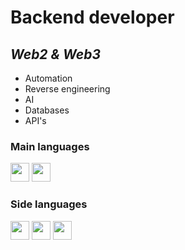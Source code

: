 # **Backend developer**
## *Web2 & Web3*

- Automation
- Reverse engineering
- AI
- Databases
- API's

### **Main languages**

<div>
    <img height="30" margin-right="10px" src="https://www.pngkit.com/png/full/70-701749_this-free-icons-png-design-of-python-language.png" onclick="return false;"/>
    <img height="30" margin-right="10px" src="https://cdn.icon-icons.com/icons2/2699/PNG/512/golang_logo_icon_171073.png" onclick="return false;"/>
</div>

### **Side languages**

<div>
    <img height="30" margin-right="10px" src="https://cdn-icons-png.flaticon.com/512/5968/5968292.png" onclick="return false;"/>
    <img height="30" margin-right="10px" src="https://cdn-icons-png.flaticon.com/512/5968/5968282.png" onclick="return false;"/>
    <img height="30" margin-right="10px" src="https://cdn-icons-png.flaticon.com/512/6132/6132221.png" onclick="return false;"/>
</div>
